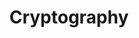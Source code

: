 ---
type: docs
title: "Cryptography"
linkTitle: "Cryptography"
weight: 110
description: "Perform cryptographic operations without having to access raw key material" 
---